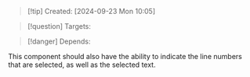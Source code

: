 
>[!tip] Created: [2024-09-23 Mon 10:05]

>[!question] Targets: 

>[!danger] Depends: 

This component should also have the ability to indicate the line numbers that are selected, as well as the selected text.